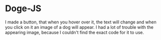 # Doge-JS

I made a button, that when you hover over it, the text will change and when you click on it an image of a dog will appear. 
I had a lot of trouble with the appearing image, because I couldn't find the exact code for it to use.
